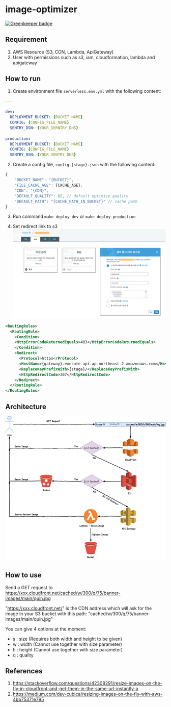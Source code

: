 

# image-optimizer

[![Greenkeeper badge](https://badges.greenkeeper.io/ridi/image-optimizer.svg)](https://greenkeeper.io/)

## Requirement

1. AWS Resource (S3, CDN, Lambda, ApiGateway)
2. User with permissions such as s3, iam, cloudformation, lambda and apigateway

## How to run

1. Create environment file `serverless.env.yml` with the following content:
```yaml
---

dev:
  DEPLOYMENT_BUCKET: {BUCKET_NAME}
  CONFIG: {CONFIG_FILE_NAME} 
  SENTRY_DSN: {YOUR_SERNTRY_DNS}

production:
  DEPLOYMENT_BUCKET: {BUCKET_NAME}
  CONFIG: {CONFIG_FILE_NAME} 
  SENTRY_DSN: {YOUR_SENTRY_DNS} 
```

2. Create a config file, `config.{stage}.json` with the following content:
```javascript
{
    "BUCKET_NAME": "{BUCKET}",
    "FILE_CACHE_AGE": {CACHE_AGE},
    "CDN": "{CDN}",
    "DEFAULT_QUALITY": 82, // default optimize quality
    "DEFAULT_PATH": "{CACHE_PATH_IN_BUCKET}" // cache path
}
```

3. Run command `make deploy-dev` or `make deploy-production`

4. Set redirect link to s3
![set redirect link](docs/images/redirect_link_s3.png)
```xml
<RoutingRules>
  <RoutingRule>
    <Condition>
    <HttpErrorCodeReturnedEquals>403</HttpErrorCodeReturnedEquals>
    </Condition>
    <Redirect>
      <Protocol>https</Protocol>
      <HostName>{gateway}.execute-api.ap-northeast-2.amazonaws.com</HostName>
      <ReplaceKeyPrefixWith>{stage}/</ReplaceKeyPrefixWith>
      <HttpRedirectCode>307</HttpRedirectCode>
    </Redirect>
  </RoutingRule>
</RoutingRules>
```

## Architecture
![alt architecture](docs/images/architecture_current.png)

## How to use
  Send a GET request to https://xxx.cloudfront.net/cached/w/300/q/75/banner-images/main/quin.jpg

  "https://xxx.cloudfront.net/" is the CDN address which will ask for the image in your S3 bucket with this path: "cached/w/300/q/75/banner-images/main/quin.jpg"

  You can give 4 options at the moment:
  - s : size (Requires both width and height to be given)
  - w : width (Cannot use together with size parameter)
  - h : height (Cannot use together with size parameter)
  - q : quality

## References
  1. https://stackoverflow.com/questions/42308291/resize-images-on-the-fly-in-cloudfront-and-get-them-in-the-same-url-instantly-a
  2. https://medium.com/dev-cubica/resizing-images-on-the-fly-with-aws-4bb75371e795

